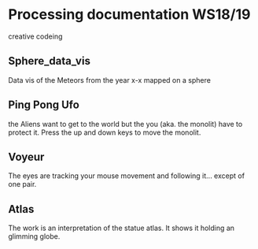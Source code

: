 # Processing documentation WS18/19
creative codeing

## Sphere_data_vis

Data vis of the Meteors from the year x-x mapped on a sphere


## Ping Pong Ufo

the Aliens want to get to the world but the you (aka. the monolit) have to protect it. Press the up and down keys to move the monolit.  


## Voyeur 

The eyes are tracking your mouse movement and following it... except of one pair.

## Atlas

The work is an interpretation of the statue atlas. It shows it holding an glimming globe.
